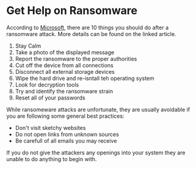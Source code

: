 # Get Help on Ransomware

According to [Microsoft](https://www.microsoft.com/en-us/microsoft-365-life-hacks/privacy-and-safety/10-things-you-should-do-after-a-ransomware-attack), there are 10 things you should do after a ransomware attack. More details can be found on the linked article.

1. Stay Calm
1. Take a photo of the displayed message
1. Report the ransomware to the proper authorities
1. Cut off the device from all connections
1. Disconnect all external storage devices
1. Wipe the hard drive and re-isntall teh operating system
1. Look for decryption tools
1. Try and identify the ransomware strain
1. Reset all of your passwords

While ransomeware attacks are unfortunate, they are usually avoidable if you are following some general best practices:

- Don't visit sketchy websites
- Do not open links from unknown sources
- Be carefull of all emails you may receive

If you do not give the attackers any openings into your system they are unable to do anything to begin with.
